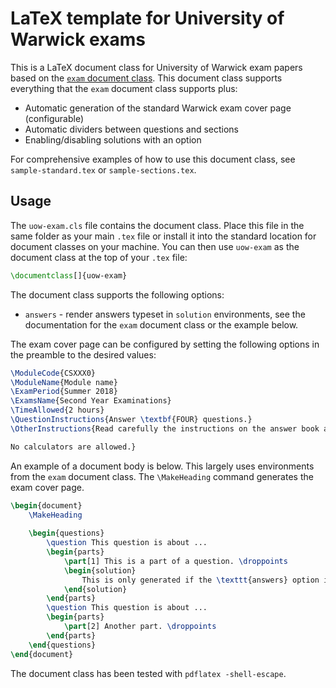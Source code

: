 # LaTeX template for University of Warwick exams

This is a LaTeX document class for University of Warwick exam papers based on the [`exam` document class](https://ctan.org/pkg/exam?lang=en). This document class supports everything that the `exam` document class supports plus:

* Automatic generation of the standard Warwick exam cover page (configurable)
* Automatic dividers between questions and sections
* Enabling/disabling solutions with an option

For comprehensive examples of how to use this document class, see `sample-standard.tex` or `sample-sections.tex`.

## Usage

The `uow-exam.cls` file contains the document class. Place this file in the same folder as your main `.tex` file or install it into the standard location for document classes on your machine. You can then use `uow-exam` as the document class at the top of your `.tex` file:

```tex
\documentclass[]{uow-exam}
```

The document class supports the following options:

* `answers` - render answers typeset in `solution` environments, see the documentation for the `exam` document class or the example below.

The exam cover page can be configured by setting the following options in the preamble to the desired values:
```tex
\ModuleCode{CSXXX0}
\ModuleName{Module name}
\ExamPeriod{Summer 2018}
\ExamsName{Second Year Examinations}
\TimeAllowed{2 hours}
\QuestionInstructions{Answer \textbf{FOUR} questions.}
\OtherInstructions{Read carefully the instructions on the answer book and make sure that the particulars required are entered on \textbf{each} answer book. \\

No calculators are allowed.}
```
An example of a document body is below. This largely uses environments from the `exam` document class. The `\MakeHeading` command generates the exam cover page.
```tex
\begin{document}
	\MakeHeading
	
	\begin{questions}
		\question This question is about ...
		\begin{parts}
			\part[1] This is a part of a question. \droppoints
			\begin{solution}
				This is only generated if the \texttt{answers} option is specified.
			\end{solution}
		\end{parts}
		\question This question is about ...
		\begin{parts}
			\part[2] Another part. \droppoints
		\end{parts}
	\end{questions}
\end{document}
```
The document class has been tested with `pdflatex -shell-escape`.